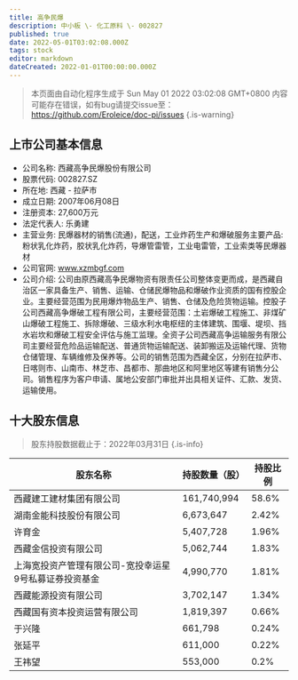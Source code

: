 ```yaml
---
title: 高争民爆
description: 中小板 \- 化工原料 \- 002827
published: true
date: 2022-05-01T03:02:08.000Z
tags: stock
editor: markdown
dateCreated: 2022-01-01T00:00:00.000Z
---
```


> 本页面由自动化程序生成于 Sun May 01 2022 03:02:08 GMT+0800
> 内容可能存在错误，如有bug请提交issue至：https://github.com/Eroleice/doc-pi/issues
{.is-warning}

## 上市公司基本信息
- 公司名称: 西藏高争民爆股份有限公司
- 股票代码: 002827.SZ
- 所在地: 西藏 - 拉萨市
- 成立日期: 2007年06月08日
- 注册资本: 27,600万元
- 法定代表人: 乐勇建
- 主营业务: 民爆器材的销售(流通)，配送，工业炸药生产和爆破服务主要产品:粉状乳化炸药，胶状乳化炸药，导爆管雷管，工业电雷管，工业索类等民爆器材
- 公司官网: www.xzmbgf.com
- 公司介绍: 公司由原西藏高争民爆物资有限责任公司整体变更而成，是西藏自治区一家具备生产、销售、运输、仓储民爆物品和爆破作业资质的国有控股企业。主要经营范围为民用爆炸物品生产、销售、仓储及危险货物运输。控股子公司西藏高争爆破工程有限公司，主要经营范围：土岩爆破工程施工、非煤矿山爆破工程施工、拆除爆破、三级水利水电枢纽的主体建筑、围堰、堤坝、挡水岩坎和爆破工程安全评估与施工监理。全资子公司西藏高争运输服务有限公司主要经营危险品运输配送、普通货物运输配送、装卸搬运及运输代理、货物仓储管理、车辆维修及保养等。公司的销售范围为西藏全区，分别在拉萨市、日喀则市、山南市、林芝市、昌都市、那曲地区和阿里地区等建有销售分公司。销售程序为客户申请、属地公安部门审批并出具相关证件、汇款、发货、运输使用。


## 十大股东信息
> 股东持股数据截止于：2022年03月31日
{.is-info}

| 股东名称 | 持股数量（股） | 持股比例 |
| --- | --- | --- |
| 西藏建工建材集团有限公司 | 161,740,994 | 58.6% |
| 湖南金能科技股份有限公司 | 6,673,647 | 2.42% |
| 许育金 | 5,407,728 | 1.96% |
| 西藏金信投资有限公司 | 5,062,744 | 1.83% |
| 上海宽投资产管理有限公司-宽投幸运星9号私募证券投资基金 | 4,990,770 | 1.81% |
| 西藏能源投资有限公司 | 3,702,147 | 1.34% |
| 西藏国有资本投资运营有限公司 | 1,819,397 | 0.66% |
| 于兴隆 | 661,798 | 0.24% |
| 张延平 | 611,000 | 0.22% |
| 王袆望 | 553,000 | 0.2% |




